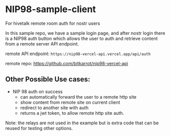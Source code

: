 # NIP98-sample-client

For hivetalk remote room auth for nostr users

In this sample repo, we have a sample login page, and after nostr login there is a NIP98 auth button which allows the user to auth
and retrieve content from a remote server API endpoint.

remote API endpoint: `https://nip98-vercel-api.vercel.app/api/auth`

remote repo: https://github.com/bitkarrot/nip98-vercel-api

## Other Possible Use cases:

- NIP 98 auth on success
  - can automatically forward the user to a remote http site
  - show content from remote site on current client
  - redirect to another site with auth
  - returns a jwt token, to allow remote http site auth.

Note: the relays are not used in the example but is extra code that can be reused for testing other options.
